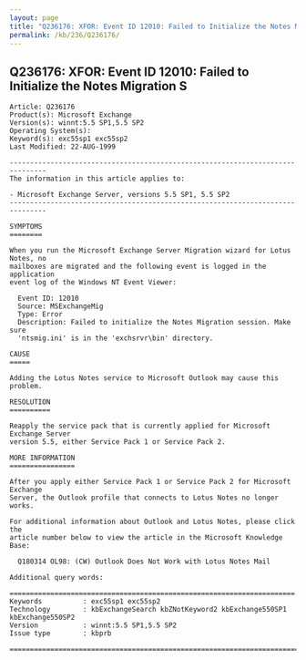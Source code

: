 ```yaml
---
layout: page
title: "Q236176: XFOR: Event ID 12010: Failed to Initialize the Notes Migration S"
permalink: /kb/236/Q236176/
---
```


## Q236176: XFOR: Event ID 12010: Failed to Initialize the Notes Migration S

	Article: Q236176
	Product(s): Microsoft Exchange
	Version(s): winnt:5.5 SP1,5.5 SP2
	Operating System(s): 
	Keyword(s): exc55sp1 exc55sp2
	Last Modified: 22-AUG-1999
	
	-------------------------------------------------------------------------------
	The information in this article applies to:
	
	- Microsoft Exchange Server, versions 5.5 SP1, 5.5 SP2 
	-------------------------------------------------------------------------------
	
	SYMPTOMS
	========
	
	When you run the Microsoft Exchange Server Migration wizard for Lotus Notes, no
	mailboxes are migrated and the following event is logged in the application
	event log of the Windows NT Event Viewer:
	
	  Event ID: 12010
	  Source: MSExchangeMig
	  Type: Error
	  Description: Failed to initialize the Notes Migration session. Make sure
	  'ntsmig.ini' is in the 'exchsrvr\bin' directory.
	
	CAUSE
	=====
	
	Adding the Lotus Notes service to Microsoft Outlook may cause this problem.
	
	RESOLUTION
	==========
	
	Reapply the service pack that is currently applied for Microsoft Exchange Server
	version 5.5, either Service Pack 1 or Service Pack 2.
	
	MORE INFORMATION
	================
	
	After you apply either Service Pack 1 or Service Pack 2 for Microsoft Exchange
	Server, the Outlook profile that connects to Lotus Notes no longer works.
	
	For additional information about Outlook and Lotus Notes, please click the
	article number below to view the article in the Microsoft Knowledge Base:
	
	  Q180314 OL98: (CW) Outlook Does Not Work with Lotus Notes Mail
	
	Additional query words:
	
	======================================================================
	Keywords          : exc55sp1 exc55sp2 
	Technology        : kbExchangeSearch kbZNotKeyword2 kbExchange550SP1 kbExchange550SP2
	Version           : winnt:5.5 SP1,5.5 SP2
	Issue type        : kbprb
	
	=============================================================================
	
